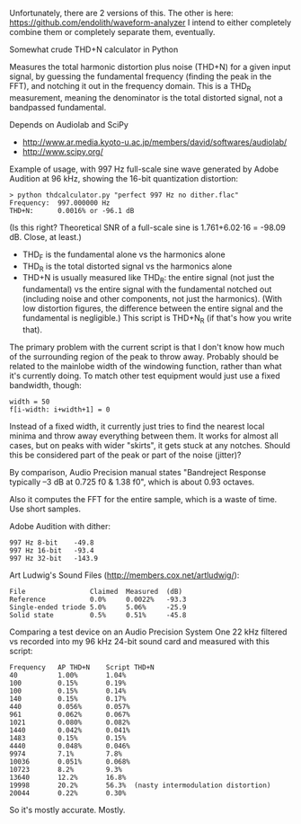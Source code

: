 Unfortunately, there are 2 versions of this.
The other is here: https://github.com/endolith/waveform-analyzer
I intend to either completely combine them or completely separate them, 
eventually.

Somewhat crude THD+N calculator in Python

Measures the total harmonic distortion plus noise (THD+N) for a given input 
signal, by guessing the fundamental frequency (finding the peak in the FFT), 
and notching it out in the frequency domain.  This is a THD<sub>R</sub> 
measurement, meaning the denominator is the total distorted signal, not a
bandpassed fundamental.

Depends on Audiolab and SciPy

* http://www.ar.media.kyoto-u.ac.jp/members/david/softwares/audiolab/
* http://www.scipy.org/

Example of usage, with 997 Hz full-scale sine wave generated by Adobe Audition 
at 96 kHz, showing the 16-bit quantization distortion:

    > python thdcalculator.py "perfect 997 Hz no dither.flac"
    Frequency:	997.000000 Hz
    THD+N:  	0.0016% or -96.1 dB

(Is this right?  Theoretical SNR of a full-scale sine is 1.761+6.02⋅16 = -98.09 dB.  Close, at least.)

* THD<sub>F</sub> is the fundamental alone vs the harmonics alone
* THD<sub>R</sub> is the total distorted signal vs the harmonics alone
* THD+N is usually measured like THD<sub>R</sub>: the entire signal (not just 
the fundamental) vs the entire signal with the fundamental notched out 
(including noise and other components, not just the harmonics).  (With 
low distortion figures, the difference between the entire signal and the 
fundamental is negligible.)  This script is THD+N<sub>R</sub> (if that's how 
you write that).

The primary problem with the current script is that I don't know how much of 
the surrounding region of the peak to throw away.  Probably should be related 
to the mainlobe width of the windowing function, rather than what it's currently 
doing.  To match other test equipment would just use a fixed bandwidth, though:

    width = 50
    f[i-width: i+width+1] = 0

Instead of a fixed width, it currently just tries to find the nearest local 
minima and throw away everything between them.  It works for almost all cases, 
but on peaks with wider "skirts", it gets stuck at any notches.  Should this 
be considered part of the peak or part of the noise (jitter)?

By comparison, Audio Precision manual states "Bandreject Response typically 
–3 dB at 0.725 f0 & 1.38 f0", which is about 0.93 octaves.

Also it computes the FFT for the entire sample, which is a waste of time.  Use 
short samples.

Adobe Audition with dither:

    997 Hz 8-bit    -49.8
    997 Hz 16-bit   -93.4
    997 Hz 32-bit   -143.9

Art Ludwig's Sound Files (http://members.cox.net/artludwig/):

    File                Claimed  Measured  (dB)
    Reference           0.0%     0.0022%   -93.3
    Single-ended triode 5.0%     5.06%     -25.9
    Solid state         0.5%     0.51%     -45.8

Comparing a test device on an Audio Precision System One 22 kHz filtered vs 
recorded into my 96 kHz 24-bit sound card and measured with this script:

    Frequency   AP THD+N    Script THD+N
    40          1.00%       1.04%
    100         0.15%       0.19%
    100         0.15%       0.14%
    140         0.15%       0.17%
    440         0.056%      0.057%
    961         0.062%      0.067%
    1021        0.080%      0.082%
    1440        0.042%      0.041%
    1483        0.15%       0.15%
    4440        0.048%      0.046%
    9974        7.1%        7.8%
    10036       0.051%      0.068%
    10723       8.2%        9.3%
    13640       12.2%       16.8%
    19998       20.2%       56.3%  (nasty intermodulation distortion)
    20044       0.22%       0.30%

So it's mostly accurate.   Mostly.
